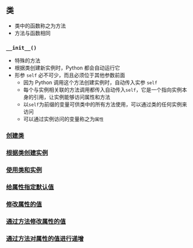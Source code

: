## 类

- 类中的函数称之为方法
- 方法与函数相同

### `__init__()`

- 特殊的方法
- 根据类创建新实例时，Python 都会自动运行它
- 形参 `self` 必不可少，而且必须位于其他参数前面
    - 因为 Python 调用这个方法创建实例时，自动传入实参 `self`
    - 每个与实例相关联的方法调用都传入自动传入`self`，它是一个指向实例本身的引用，让实例能够访问属性和方法
    - 以`self`为前缀的变量可供类中的所有方法使用，可以通过类的任何实例来访问
    - 可以通过实例访问的变量称之为`属性`

### [创建类](./dog.py)

### [根据类创建实例](./dog.py)

### [使用类和实例](./car.py)

### [给属性指定默认值](./car-default-value.py)

### [修改属性的值](./car-default-value.py)

### [通过方法修改属性的值](./car-default-value.py)

### [通过方法对属性的值进行递增](./car-default-value.py)
